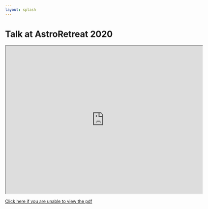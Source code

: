 ```yaml
---
layout: splash
---
```


# Talk at AstroRetreat 2020

<iframe src="https://drive.google.com/file/d/1rBaa0V9HGZNMsVl9GOzK7bN-_7CMg3X7/preview" width="640" height="480" allow="autoplay"></iframe>

[Click here if you are unable to view the pdf](https://drive.google.com/file/d/1rBaa0V9HGZNMsVl9GOzK7bN-_7CMg3X7/preview)

